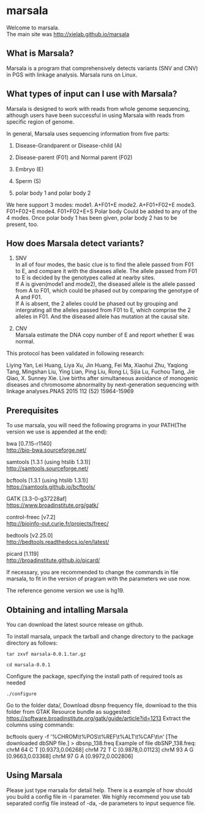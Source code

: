 # marsala
Welcome to marsala. <br />
The main site was http://xielab.github.io/marsala

## What is Marsala?
Marsala is a program that comprehensively detects variants (SNV and CNV) in PGS with linkage analysis. Marsala runs on Linux.

## What types of input can I use with Marsala?

Marsala is designed to work with reads from whole genome sequencing, although users have been successful in using Marsala with reads from specific region of genome.

In general, Marsala uses sequencing information from five parts:

1. Disease-Grandparent or Disease-child (A)

2. Disease-parent (F01) and Normal parent (F02)

3. Embryo (E)

4. Sperm (S)

5. polar body 1 and polar body 2

We here support 3 modes: 
  mode1. A+F01+E
  mode2. A+F01+F02+E
  mode3. F01+F02+E
  mode4. F01+F02+E+S
Polar body Could be added to any of the 4 modes. Once polar body 1 has been given, polar body 2 has to be present, too.

## How does Marsala detect variants?

1. SNV <br />
In all of four modes, the basic clue is to find the allele passed from F01 to E, and compare it with the diseases allele. The allele passed from F01 to E is decided by the genotypes called at nearby sites. <br />
If A is given(mode1 and mode2), the diseased allele is the allele passed from A to F01, which could be phased out by comparing the genotype of A and F01. <br />
If A is absent, the 2 alleles could be phased out by grouping and intergrating all the alleles passed from F01 to E, which comprise the 2 alleles in F01. And the diseased allele has mutation at the causal site. <br />


2. CNV <br />
Marsala estimate the DNA copy number of E and report whether E was normal.

This protocol has been validated in following research: <br />

Liying Yan,  Lei Huang,  Liya Xu,  Jin Huang,  Fei Ma,  Xiaohui Zhu,  Yaqiong Tang,  Mingshan Liu, Ying Lian,  Ping Liu,  Rong Li,  Sijia Lu,  Fuchou Tang,  Jie Qiao,   X. Sunney Xie.  Live births after simultaneous avoidance of monogenic diseases and chromosome abnormality by next-generation sequencing with linkage analyses.PNAS 2015 112 (52) 15964-15969

## Prerequisites

To use marsala, you will need the following programs in your PATH(The version we use is appended at the end):

bwa [0.7.15-r1140]<br />
http://bio-bwa.sourceforge.net/

samtools [1.3.1 (using htslib 1.3.1)] <br />
http://samtools.sourceforge.net/

bcftools [1.3.1 (using htslib 1.3.1)]<br />
https://samtools.github.io/bcftools/

GATK [3.3-0-g37228af]<br />
https://www.broadinstitute.org/gatk/

control-freec [v7.2]<br />
http://bioinfo-out.curie.fr/projects/freec/

bedtools [v2.25.0] <br />
http://bedtools.readthedocs.io/en/latest/

picard [1.119] <br />
http://broadinstitute.github.io/picard/

If necessary, you are recommended to change the commands in file marsala, to fit in the version of pragram with the parameters we use now. 

The reference genome version we use is hg19. 

## Obtaining and intalling Marsala

You can download the latest source release on github.

To install marsala, unpack the tarball and change directory to the package directory as follows:

`tar zxvf marsala-0.0.1.tar.gz`

`cd marsala-0.0.1`

Configure the package, specifying the install path of required tools as needed

`./configure`

Go to the folder data/, Download dbsnp frequency file, download to the this folder from GTAK Resource bundle as suggested:
https://software.broadinstitute.org/gatk/guide/article?id=1213
Extract the columns using commands:

bcftools query -f '%CHROM\t%POS\t%REF\t%ALT\t%CAF\t\n' [The downloaded dbSNP file.] > dbsnp_138.freq
Example of file dbSNP_138.freq:
chrM    64      C       T       [0.9373,0.06268]
chrM    72      T       C       [0.9878,0.01123]
chrM    93      A       G       [0.9663,0.03368]
chrM    97      G       A       [0.9972,0.002806]


## Using Marsala

Please just type marsala for detail help.
There is a example of how should you build a config file in -l parameter. We highly recommend you use tab separated config file instead of -da, -de parameters to input sequence file.



